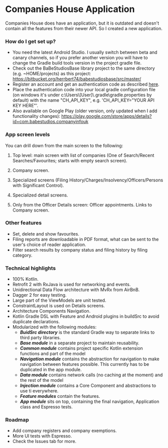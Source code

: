 # Companies House Application #

Companies House does have an application, but it is outdated and doesn't contain all the features from their newer API. So I created a new application.

### How do I get set up? ###

* You need the latest Android Studio. I usually switch between beta and canary channels, so if you prefer another version you will have to change the Gradle build tools version in the project gradle file.
* Check out the BaBeStudiosBase library project to the same directory (e.g. ~HOME/projects) as this project:
https://bitbucket.org/herrbert74/babestudiosbase/src/master/
* Register an account and get an authentication code as described [here](https://developer.companieshouse.gov.uk/api/docs/index/gettingStarted.html).
* Place the authentication code into your local gradle configuration file (on windows it's under c:\Users\\[User]\\.gradle\gradle.properties by default) with the name
"CH_API_KEY", e.g. 'CH_API_KEY="YOUR API KEY HERE"'.
* Also available on Google Play (older version, only updated when I add functionality changes):
https://play.google.com/store/apps/details?id=com.babestudios.companyinfouk

### App screen levels ###

You can drill down from the main screen to the following:

1. Top level: main screen with list of companies (One of Search/Recent Searches/Favourites; starts with empty search screen).

1. Company screen.

1. Specialized screens (Filing History/Charges/Insolvency/Officers/Persons with Significant Control).

1. Specialized detail screens.

1. Only from the Officer Details screen: Officer appointments. Links to Company screen.

### Other features ###

* Set, delete and show favourites.
* Filing reports are downloadable in PDF format, what can be sent to the user's choice of reader application.
* Filter search results by company status and filing history by filing category.

### Technical highlights ###

* 100% Kotlin.
* Retrofit 2 with RxJava is used for networking and events.
* Unidirectional Data Flow architecture with MvRx from AirBnB. 
* Dagger 2 for easy testing.
* Large part of the ViewModels are unit tested.
* ConstraintLayout is used on Details screens.
* Architecture Components Navigation.
* Kotlin Gradle DSL with Feature and Android plugins in buildSrc to avoid duplicate declarations.
* Modularized with the following modules:
    * **_BuidSrc directory_** is the standard Gradle way to separate links to third party libraries.
    * **_Base module_** in a separate project to maintain reusability.
    * **_Common module_** contains project specific Kotlin extension functions and part of the model
    * **_Navigation module_** contains the abstraction for navigation to make navigation between features possible. This currently has to be duplicated in the app module.
    * **_Data module_** contains network calls (no caching at the moment) and the rest of the model
    * **_Injection module_** contains a Core Component and abstractions to use ti everywhere.
    * **_Feature modules_** contain the features.
    * **_App module_** sits on top, containing the final navigation, Application class and Espresso tests. 

### Roadmap ###

* Add company registers and company exemptions.
* More UI tests with Espresso.
* Check the Issues tab for more.